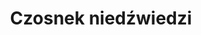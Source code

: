 ---
title: 'Czosnek niedźwiedzi'
latina: '(Allium ursinum)'
pubDate: 'Jul 01 2022'
mainImage: 'czosnek_niedzwiedzi_lmsgul'
level1: 'rośliny naczyniowe'
level2: 'szparagowce'
level3: 'amarylkowate'
flowertime: 'kwiecień - maj'
where: 'W Polsce spotykany jest na całym terenie, głównie jednak w Sudetach, Karpatach, na Pogórzu i na przyległych wyżynach, gdzie jest dość pospolity. Na niżu występuje na bardzo rozproszonych stanowiskach, zwłaszcza rzadki jest w obszarze od ziemi lubuskiej, przez Wielkopolskę, Mazowsze po Podlasie. Rośnie nieco częściej w obrębie pojezierzy pomorskich i mazurskich. Nie rośnie w górach powyżej 1900 m n.p.m. W Polsce najczęściej na wysokościach między 300 i 700 m n.p.m., najwyżej na wysokości 1150 m n.p.m. na stokach Babiej Góry oraz na wysokości 1150–1220 m n.p.m. na północno-wschodnich zboczach Zadniej Kopki w Tatrach Zachodnich.'
---